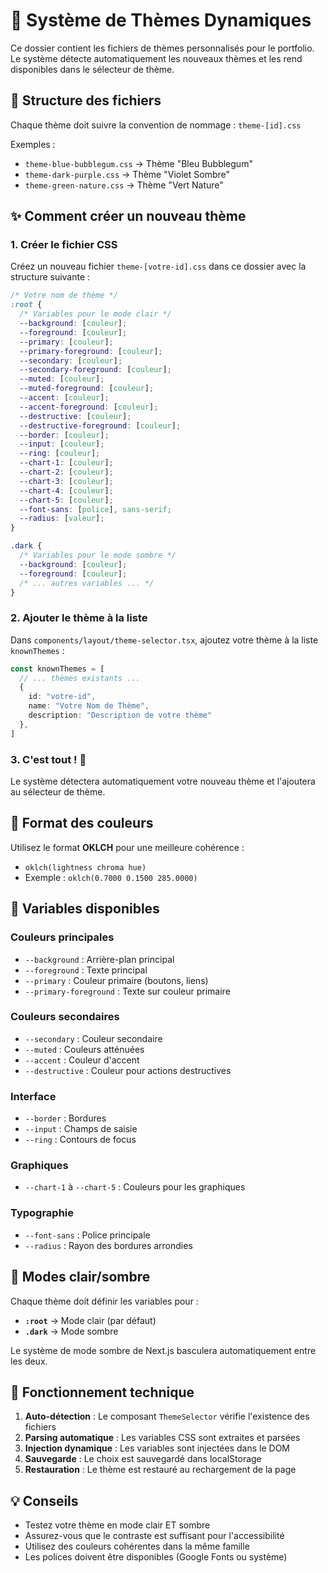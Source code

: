 # 🎨 Système de Thèmes Dynamiques

Ce dossier contient les fichiers de thèmes personnalisés pour le portfolio. Le système détecte automatiquement les nouveaux thèmes et les rend disponibles dans le sélecteur de thème.

## 📁 Structure des fichiers

Chaque thème doit suivre la convention de nommage : `theme-[id].css`

Exemples :
- `theme-blue-bubblegum.css` → Thème "Bleu Bubblegum"
- `theme-dark-purple.css` → Thème "Violet Sombre"
- `theme-green-nature.css` → Thème "Vert Nature"

## ✨ Comment créer un nouveau thème

### 1. Créer le fichier CSS

Créez un nouveau fichier `theme-[votre-id].css` dans ce dossier avec la structure suivante :

```css
/* Votre nom de thème */
:root {
  /* Variables pour le mode clair */
  --background: [couleur];
  --foreground: [couleur];
  --primary: [couleur];
  --primary-foreground: [couleur];
  --secondary: [couleur];
  --secondary-foreground: [couleur];
  --muted: [couleur];
  --muted-foreground: [couleur];
  --accent: [couleur];
  --accent-foreground: [couleur];
  --destructive: [couleur];
  --destructive-foreground: [couleur];
  --border: [couleur];
  --input: [couleur];
  --ring: [couleur];
  --chart-1: [couleur];
  --chart-2: [couleur];
  --chart-3: [couleur];
  --chart-4: [couleur];
  --chart-5: [couleur];
  --font-sans: [police], sans-serif;
  --radius: [valeur];
}

.dark {
  /* Variables pour le mode sombre */
  --background: [couleur];
  --foreground: [couleur];
  /* ... autres variables ... */
}
```

### 2. Ajouter le thème à la liste

Dans `components/layout/theme-selector.tsx`, ajoutez votre thème à la liste `knownThemes` :

```typescript
const knownThemes = [
  // ... thèmes existants ...
  { 
    id: "votre-id", 
    name: "Votre Nom de Thème", 
    description: "Description de votre thème" 
  },
]
```

### 3. C'est tout ! 🎉

Le système détectera automatiquement votre nouveau thème et l'ajoutera au sélecteur de thème.

## 🎨 Format des couleurs

Utilisez le format **OKLCH** pour une meilleure cohérence :
- `oklch(lightness chroma hue)`
- Exemple : `oklch(0.7000 0.1500 285.0000)`

## 📖 Variables disponibles

### Couleurs principales
- `--background` : Arrière-plan principal
- `--foreground` : Texte principal
- `--primary` : Couleur primaire (boutons, liens)
- `--primary-foreground` : Texte sur couleur primaire

### Couleurs secondaires
- `--secondary` : Couleur secondaire
- `--muted` : Couleurs atténuées
- `--accent` : Couleur d'accent
- `--destructive` : Couleur pour actions destructives

### Interface
- `--border` : Bordures
- `--input` : Champs de saisie
- `--ring` : Contours de focus

### Graphiques
- `--chart-1` à `--chart-5` : Couleurs pour les graphiques

### Typographie
- `--font-sans` : Police principale
- `--radius` : Rayon des bordures arrondies

## 🔄 Modes clair/sombre

Chaque thème doit définir les variables pour :
- **`:root`** → Mode clair (par défaut)
- **`.dark`** → Mode sombre

Le système de mode sombre de Next.js basculera automatiquement entre les deux.

## 🚀 Fonctionnement technique

1. **Auto-détection** : Le composant `ThemeSelector` vérifie l'existence des fichiers
2. **Parsing automatique** : Les variables CSS sont extraites et parsées
3. **Injection dynamique** : Les variables sont injectées dans le DOM
4. **Sauvegarde** : Le choix est sauvegardé dans localStorage
5. **Restauration** : Le thème est restauré au rechargement de la page

## 💡 Conseils

- Testez votre thème en mode clair ET sombre
- Assurez-vous que le contraste est suffisant pour l'accessibilité
- Utilisez des couleurs cohérentes dans la même famille
- Les polices doivent être disponibles (Google Fonts ou système) 